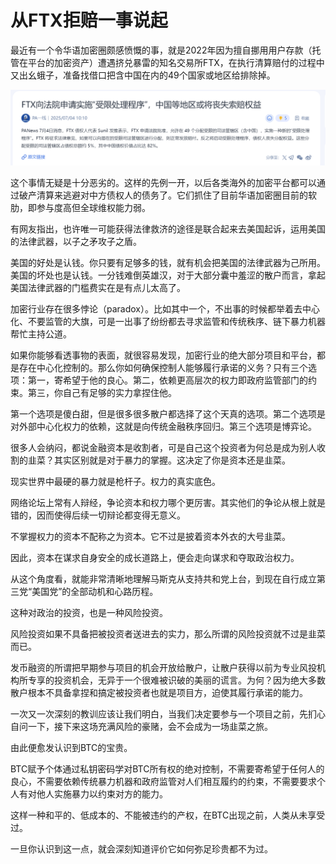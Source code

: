 # 从FTX拒赔一事说起

最近有一个令华语加密圈颇感愤慨的事，就是2022年因为擅自挪用用户存款（托管在平台的加密资产）遭遇挤兑暴雷的知名交易所FTX，在执行清算赔付的过程中又出幺蛾子，准备找借口把含中国在内的49个国家或地区给排除掉。

![](2025-07-07-A01.png)

这个事情无疑是十分恶劣的。这样的先例一开，以后各类海外的加密平台都可以通过破产清算来逃避对中方债权人的债务了。它们抓住了目前华语加密圈目前的软肋，即参与度高但全球维权能力弱。

有网友指出，也许唯一可能获得法律救济的途径是联合起来去美国起诉，运用美国的法律武器，以子之矛攻子之盾。

美国的好处是认钱。你只要有足够多的钱，就有机会把美国的法律武器为己所用。美国的坏处也是认钱。一分钱难倒英雄汉，对于大部分囊中羞涩的散户而言，拿起美国法律武器的门槛费实在是有点儿太高了。

加密行业存在很多悖论（paradox）。比如其中一个，不出事的时候都举着去中心化、不要监管的大旗，可是一出事了纷纷都去寻求监管和传统秩序、链下暴力机器帮忙主持公道。

如果你能够看透事物的表面，就很容易发现，加密行业的绝大部分项目和平台，都是存在中心化控制的。那么你如何确保控制人能够履行承诺的义务？只有三个选项：第一，寄希望于他的良心。第二，依赖更高层次的权力即政府监管部门的约束。第三，你自己有足够的实力拿捏住他。

第一个选项是傻白甜，但是很多很多散户都选择了这个天真的选项。第二个选项是对外部中心化权力的依赖，这就是向传统金融秩序回归。第三个选项是博弈论。

很多人会纳闷，都说金融资本是收割者，可是自己这个投资者为何总是成为别人收割的韭菜？其实区别就是对于暴力的掌握。这决定了你是资本还是韭菜。

现实世界中最硬的暴力就是枪杆子。权力的真实底色。

网络论坛上常有人辩经，争论资本和权力哪个更厉害。其实他们的争论从根上就是错的，因而使得后续一切辩论都变得无意义。

不掌握权力的资本不配称之为资本。它不过是披着资本外衣的大号韭菜。

因此，资本在谋求自身安全的成长道路上，便会走向谋求和夺取政治权力。

从这个角度看，就能非常清晰地理解马斯克从支持共和党上台，到现在自行成立第三党“美国党”的全部动机和心路历程。

这种对政治的投资，也是一种风险投资。

风险投资如果不具备把被投资者送进去的实力，那么所谓的风险投资就不过是韭菜而已。

发币融资的所谓把早期参与项目的机会开放给散户，让散户获得以前为专业风投机构所专享的投资机会，无异于一个很难被识破的美丽的谎言。为何？因为绝大多数散户根本不具备拿捏和搞定被投资者也就是项目方，迫使其履行承诺的能力。

一次又一次深刻的教训应该让我们明白，当我们决定要参与一个项目之前，先扪心自问一下，接下来这场充满风险的豪赌，会不会成为一场韭菜之旅。

由此便愈发认识到BTC的宝贵。

BTC赋予个体通过私钥密码学对BTC所有权的绝对控制，不需要寄希望于任何人的良心，不需要依赖传统暴力机器和政府监管对人们相互履约的约束，不需要要求个人有对他人实施暴力以约束对方的能力。

这样一种和平的、低成本的、不能被违约的产权，在BTC出现之前，人类从未享受过。

一旦你认识到这一点，就会深刻知道评价它如何弥足珍贵都不为过。
